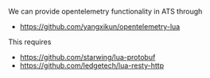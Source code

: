 We can provide opentelemetry functionality in ATS through 

* https://github.com/yangxikun/opentelemetry-lua

This requires

* https://github.com/starwing/lua-protobuf
* https://github.com/ledgetech/lua-resty-http
